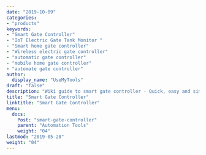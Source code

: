 ```yaml
---
date: "2019-10-09"
categories:
- "products"
keywords:
- "Smart Gate Controller"
- "IoT Electric Gate Tank Monitor "
- "Smart home gate controller"
- "Wireless electric gate controller"
- "automatic gate controller"
- "mobile home gate controller"
- "automate gate controller"
author:
  display_name: "UseMyTools"
draft: "false"
description: "Wiki guide to smart gate controller - Quick, easy and simple way to automate your home electric gate and control it from your mobile/tablet or PC. You can Open your gate from anywhere from your home with one click."
title: "Smart Gate Controller"
linktitle: "Smart Gate Controller"
menu:
  docs:
    Post: "smart-gate-controller"
    parent: "Automation Tools"
    weight: "04"
lastmod: "2019-05-28"
weight: "04"
---
```


